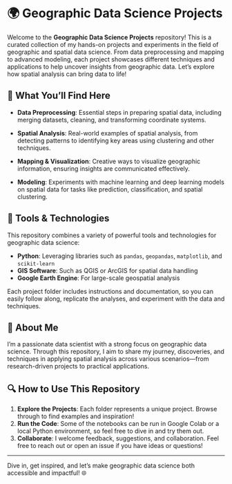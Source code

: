 
# 🌍 Geographic Data Science Projects

Welcome to the **Geographic Data Science Projects** repository! This is a curated collection of my hands-on projects and experiments in the field of geographic and spatial data science. From data preprocessing and mapping to advanced modeling, each project showcases different techniques and applications to help uncover insights from geographic data. Let’s explore how spatial analysis can bring data to life!

## 🚀 What You’ll Find Here

- **Data Preprocessing**: Essential steps in preparing spatial data, including merging datasets, cleaning, and transforming coordinate systems.

- **Spatial Analysis**: Real-world examples of spatial analysis, from detecting patterns to identifying key areas using clustering and other techniques.

- **Mapping & Visualization**: Creative ways to visualize geographic information, ensuring insights are communicated effectively.

- **Modeling**: Experiments with machine learning and deep learning models on spatial data for tasks like prediction, classification, and spatial clustering.

## 🔧 Tools & Technologies

This repository combines a variety of powerful tools and technologies for geographic data science:

- **Python**: Leveraging libraries such as `pandas`, `geopandas`, `matplotlib`, and `scikit-learn`
- **GIS Software**: Such as QGIS or ArcGIS for spatial data handling
- **Google Earth Engine**: For large-scale geospatial analysis

Each project folder includes instructions and documentation, so you can easily follow along, replicate the analyses, and experiment with the data and techniques.

## 🌱 About Me

I’m a passionate data scientist with a strong focus on geographic data science. Through this repository, I aim to share my journey, discoveries, and techniques in applying spatial analysis across various scenarios—from research-driven projects to practical applications.

## 🔍 How to Use This Repository

1. **Explore the Projects**: Each folder represents a unique project. Browse through to find examples and inspiration!
2. **Run the Code**: Some of the notebooks can be run in Google Colab or a local Python environment, so feel free to dive in and try them out.
3. **Collaborate**: I welcome feedback, suggestions, and collaboration. Feel free to reach out or open an issue if you have ideas or questions!

---

Dive in, get inspired, and let’s make geographic data science both accessible and impactful! 🌐
